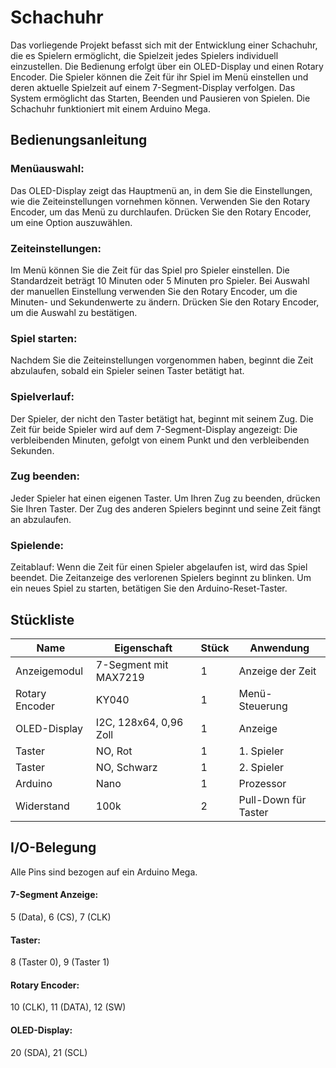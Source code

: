 # Schachuhr
Das vorliegende Projekt befasst sich mit der Entwicklung einer Schachuhr, die es Spielern ermöglicht, die Spielzeit jedes Spielers individuell einzustellen. Die Bedienung erfolgt über ein OLED-Display und einen Rotary Encoder. Die Spieler können die Zeit für ihr Spiel im Menü einstellen und deren aktuelle Spielzeit auf einem 7-Segment-Display verfolgen. Das System ermöglicht das Starten, Beenden und Pausieren von Spielen. Die Schachuhr funktioniert mit einem Arduino Mega.
## Bedienungsanleitung
### Menüauswahl:
Das OLED-Display zeigt das Hauptmenü an, in dem Sie die Einstellungen, wie die Zeiteinstellungen vornehmen können.
Verwenden Sie den Rotary Encoder, um das Menü zu durchlaufen.
Drücken Sie den Rotary Encoder, um eine Option auszuwählen.
### Zeiteinstellungen:
Im Menü können Sie die Zeit für das Spiel pro Spieler einstellen. Die Standardzeit beträgt 10 Minuten oder 5 Minuten pro Spieler.
Bei Auswahl der manuellen Einstellung verwenden Sie den Rotary Encoder, um die Minuten- und Sekundenwerte zu ändern.
Drücken Sie den Rotary Encoder, um die Auswahl zu bestätigen.
### Spiel starten:
Nachdem Sie die Zeiteinstellungen vorgenommen haben, beginnt die Zeit abzulaufen, sobald ein Spieler seinen Taster betätigt hat.
### Spielverlauf:
Der Spieler, der nicht den Taster betätigt hat, beginnt mit seinem Zug.
Die Zeit für beide Spieler wird auf dem 7-Segment-Display angezeigt: Die verbleibenden Minuten, gefolgt von einem Punkt und den verbleibenden Sekunden.
### Zug beenden:
Jeder Spieler hat einen eigenen Taster. Um Ihren Zug zu beenden, drücken Sie Ihren Taster. Der Zug des anderen Spielers beginnt und seine Zeit fängt an abzulaufen.
### Spielende:
Zeitablauf: Wenn die Zeit für einen Spieler abgelaufen ist, wird das Spiel beendet. Die Zeitanzeige des verlorenen Spielers beginnt zu blinken. 
Um ein neues Spiel zu starten, betätigen Sie den Arduino-Reset-Taster.

## Stückliste
| Name            | Eigenschaft                       | Stück | Anwendung               |
|-----------------|-----------------------------------|-------|-------------------------|
| Anzeigemodul    | 7-Segment mit MAX7219             | 1     | Anzeige der Zeit        |
| Rotary Encoder  | KY040                             | 1     | Menü-Steuerung          |
| OLED-Display    | I2C, 128x64, 0,96 Zoll            | 1     | Anzeige                 |
| Taster          | NO, Rot                           | 1     | 1. Spieler              |
| Taster          | NO, Schwarz                       | 1     | 2. Spieler              |
| Arduino         | Nano                              | 1     | Prozessor               |
| Widerstand      | 100k                              | 2     | Pull-Down für Taster    |

## I/O-Belegung

Alle Pins sind bezogen auf ein Arduino Mega.
#### 7-Segment Anzeige:
5 (Data), 6 (CS), 7 (CLK)
#### Taster:
8 (Taster 0), 9 (Taster 1)
#### Rotary Encoder: 
10 (CLK), 11 (DATA), 12 (SW)
#### OLED-Display:
20 (SDA), 21 (SCL)
